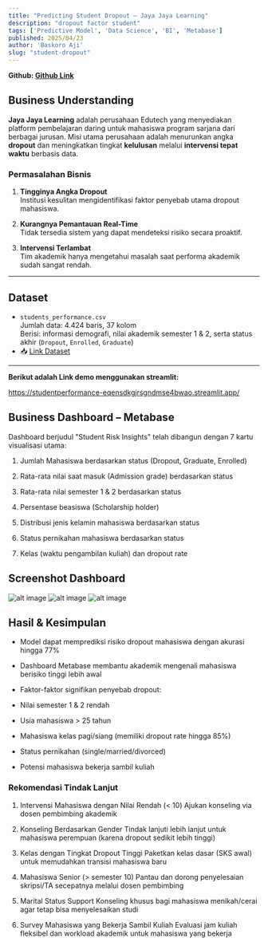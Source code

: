 ```yaml
---
title: "Predicting Student Dropout – Jaya Jaya Learning"
description: "dropout factor student"
tags: ['Predictive Model', 'Data Science', 'BI', 'Metabase']
published: 2025/04/23
author: 'Baskoro Aji'
slug: "student-dropout"
---
```


**Github: [Github Link](https://github.com/baskoroaji/student_performance)**

##  Business Understanding

**Jaya Jaya Learning** adalah perusahaan Edutech yang menyediakan platform pembelajaran daring untuk mahasiswa program sarjana dari berbagai jurusan. Misi utama perusahaan adalah menurunkan angka **dropout** dan meningkatkan tingkat **kelulusan** melalui **intervensi tepat waktu** berbasis data.

###  Permasalahan Bisnis

1. **Tingginya Angka Dropout**  
   Institusi kesulitan mengidentifikasi faktor penyebab utama dropout mahasiswa.

2. **Kurangnya Pemantauan Real-Time**  
   Tidak tersedia sistem yang dapat mendeteksi risiko secara proaktif.

3. **Intervensi Terlambat**  
   Tim akademik hanya mengetahui masalah saat performa akademik sudah sangat rendah.

---

##  Dataset

- `students_performance.csv`  
  Jumlah data: 4.424 baris, 37 kolom  
  Berisi: informasi demografi, nilai akademik semester 1 & 2, serta status akhir (`Dropout`, `Enrolled`, `Graduate`)  
- 📥 [Link Dataset](https://github.com/dicodingacademy/dicoding_dataset/blob/main/students_performance/data.csv)

---


**Berikut adalah Link demo menggunakan streamlit:**

https://studentperformance-eqensdkgjrsgndmse4bwao.streamlit.app/

## Business Dashboard – Metabase
Dashboard berjudul "Student Risk Insights" telah dibangun dengan 7 kartu visualisasi utama:

1. Jumlah Mahasiswa berdasarkan status (Dropout, Graduate, Enrolled)

2. Rata-rata nilai saat masuk (Admission grade) berdasarkan status

3. Rata-rata nilai semester 1 & 2 berdasarkan status

4. Persentase beasiswa (Scholarship holder)

5. Distribusi jenis kelamin mahasiswa berdasarkan status

6. Status pernikahan mahasiswa berdasarkan status

7. Kelas (waktu pengambilan kuliah) dan dropout rate

## Screenshot Dashboard

![alt image](https://jie25.s-ul.eu/5xKsJJKk)
![alt image](https://jie25.s-ul.eu/qE4MXBxF)
![alt image](https://jie25.s-ul.eu/AMmqOOQb)

## Hasil & Kesimpulan
- Model dapat memprediksi risiko dropout mahasiswa dengan akurasi hingga 77%

- Dashboard Metabase membantu akademik mengenali mahasiswa berisiko tinggi lebih awal

- Faktor-faktor signifikan penyebab dropout:

- Nilai semester 1 & 2 rendah

- Usia mahasiswa > 25 tahun

- Mahasiswa kelas pagi/siang (memiliki dropout rate hingga 85%)

- Status pernikahan (single/married/divorced)

- Potensi mahasiswa bekerja sambil kuliah

### Rekomendasi Tindak Lanjut
1. Intervensi Mahasiswa dengan Nilai Rendah (< 10)
    Ajukan konseling via dosen pembimbing akademik

2. Konseling Berdasarkan Gender
    Tindak lanjuti lebih lanjut untuk mahasiswa perempuan (karena dropout sedikit lebih tinggi)

3. Kelas dengan Tingkat Dropout Tinggi
    Paketkan kelas dasar (SKS awal) untuk memudahkan transisi mahasiswa baru

4. Mahasiswa Senior (> semester 10)
    Pantau dan dorong penyelesaian skripsi/TA secepatnya melalui dosen pembimbing

5. Marital Status Support
    Konseling khusus bagi mahasiswa menikah/cerai agar tetap bisa menyelesaikan studi

6. Survey Mahasiswa yang Bekerja Sambil Kuliah
    Evaluasi jam kuliah fleksibel dan workload akademik untuk mahasiswa yang bekerja